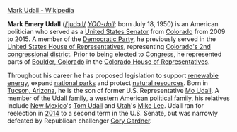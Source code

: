 ﻿[Mark Udall - Wikipedia](https://en.wikipedia.org/wiki/Mark_Udall)

**Mark Emery Udall** ([/ˈjudɔːl/](https://en.wikipedia.org/wiki/Help:IPA/English "Help:IPA/English") [*YOO-doll*](https://en.wikipedia.org/wiki/Help:Pronunciation_respelling_key "Help:Pronunciation respelling key"); born July 18, 1950) is an American politician who served as a [United States Senator](https://en.wikipedia.org/wiki/United_States_Senate "United States Senate") from [Colorado](https://en.wikipedia.org/wiki/Colorado "Colorado") from 2009 to 2015. A member of the [Democratic Party](https://en.wikipedia.org/wiki/Democratic_Party_%28United_States%29 "Democratic Party (United States)"), he previously served in the [United States House of Representatives](https://en.wikipedia.org/wiki/United_States_House_of_Representatives "United States House of Representatives"), representing [Colorado's 2nd congressional district](https://en.wikipedia.org/wiki/Colorado%27s_2nd_congressional_district "Colorado's 2nd congressional district"). Prior to being elected to [Congress](https://en.wikipedia.org/wiki/United_States_Congress "United States Congress"), he represented parts of [Boulder, Colorado](https://en.wikipedia.org/wiki/Boulder,_Colorado "Boulder, Colorado") in the [Colorado House of Representatives](https://en.wikipedia.org/wiki/Colorado_House_of_Representatives "Colorado House of Representatives").

Throughout his career he has proposed legislation to support [renewable energy](https://en.wikipedia.org/wiki/Renewable_energy "Renewable energy"), expand [national parks](https://en.wikipedia.org/wiki/List_of_areas_in_the_United_States_National_Park_System "List of areas in the United States National Park System") and protect [natural resources](https://en.wikipedia.org/wiki/Natural_resources "Natural resources"). Born in [Tucson, Arizona](https://en.wikipedia.org/wiki/Tucson,_Arizona "Tucson, Arizona"), he is the son of former U.S. Representative [Mo Udall](https://en.wikipedia.org/wiki/Mo_Udall "Mo Udall"). A member of the [Udall family](https://en.wikipedia.org/wiki/Udall_family "Udall family"), a [western](https://en.wikipedia.org/wiki/Western_United_States "Western United States") [American political family](https://en.wikipedia.org/wiki/List_of_United_States_political_families "List of United States political families"), his relatives include [New Mexico](https://en.wikipedia.org/wiki/New_Mexico "New Mexico")'s [Tom Udall](https://en.wikipedia.org/wiki/Tom_Udall "Tom Udall") and [Utah](https://en.wikipedia.org/wiki/Utah "Utah")'s [Mike Lee](https://en.wikipedia.org/wiki/Mike_Lee_%28U.S._politician%29 "Mike Lee (U.S. politician)"). Udall ran for reelection in [2014](https://en.wikipedia.org/wiki/2014_United_States_Senate_election_in_Colorado "2014 United States Senate election in Colorado") to a second term in the U.S. Senate, but was narrowly defeated by Republican challenger [Cory Gardner](https://en.wikipedia.org/wiki/Cory_Gardner "Cory Gardner").